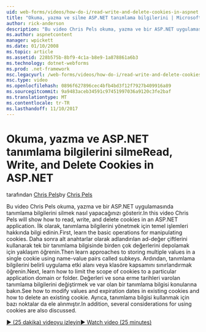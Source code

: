 ```yaml
---
uid: web-forms/videos/how-do-i/read-write-and-delete-cookies-in-aspnet
title: "Okuma, yazma ve silme ASP.NET tanımlama bilgilerini | Microsoft Docs"
author: rick-anderson
description: "Bu video Chris Pels okuma, yazma ve bir ASP.NET uygulamasında tanımlama bilgilerini silmek nasıl yapacağınızı gösterir. İlk olarak, cooki düzenleme için temel işlemleri bilgi edinin..."
ms.author: aspnetcontent
manager: wpickett
ms.date: 01/10/2008
ms.topic: article
ms.assetid: 228b575b-8bf9-4c1a-b8e9-1a878861a6b3
ms.technology: dotnet-webforms
ms.prod: .net-framework
msc.legacyurl: /web-forms/videos/how-do-i/read-write-and-delete-cookies-in-aspnet
msc.type: video
ms.openlocfilehash: 0896f627896cec4bfb4bd3f12f7927b409916a89
ms.sourcegitcommit: 9a9483aceb34591c97451997036a9120c3fe2baf
ms.translationtype: MT
ms.contentlocale: tr-TR
ms.lasthandoff: 11/10/2017
---
```

<a name="read-write-and-delete-cookies-in-aspnet"></a><span data-ttu-id="167e6-104">Okuma, yazma ve ASP.NET tanımlama bilgilerini silme</span><span class="sxs-lookup"><span data-stu-id="167e6-104">Read, Write, and Delete Cookies in ASP.NET</span></span>
====================
<span data-ttu-id="167e6-105">tarafından [Chris Pels](https://twitter.com/chrispels)</span><span class="sxs-lookup"><span data-stu-id="167e6-105">by [Chris Pels](https://twitter.com/chrispels)</span></span>

<span data-ttu-id="167e6-106">Bu video Chris Pels okuma, yazma ve bir ASP.NET uygulamasında tanımlama bilgilerini silmek nasıl yapacağınızı gösterir.</span><span class="sxs-lookup"><span data-stu-id="167e6-106">In this video Chris Pels will show how to read, write, and delete cookies in an ASP.NET application.</span></span> <span data-ttu-id="167e6-107">İlk olarak, tanımlama bilgilerini yönetmek için temel işlemleri hakkında bilgi edinin.</span><span class="sxs-lookup"><span data-stu-id="167e6-107">First, learn the basic operations for manipulating cookies.</span></span> <span data-ttu-id="167e6-108">Daha sonra alt anahtarlar olarak adlandırılan ad-değer çiftlerini kullanarak tek bir tanımlama bilgisinde birden çok değerlerini depolamak için yaklaşım öğrenin.</span><span class="sxs-lookup"><span data-stu-id="167e6-108">Then learn approaches to storing multiple values in a single cookie using name-value pairs called subkeys.</span></span> <span data-ttu-id="167e6-109">Ardından, tanımlama bilgilerini belirli uygulama etki alanı veya klasöre kapsamını sınırlandırmak öğrenin.</span><span class="sxs-lookup"><span data-stu-id="167e6-109">Next, learn how to limit the scope of cookies to a particular application domain or folder.</span></span> <span data-ttu-id="167e6-110">Değerleri ve sona erme tarihleri varolan tanımlama bilgilerini değiştirmek ve var olan bir tanımlama bilgisi konularına bakın.</span><span class="sxs-lookup"><span data-stu-id="167e6-110">See how to modify values and expiration dates in existing cookies and how to delete an existing cookie.</span></span> <span data-ttu-id="167e6-111">Ayrıca, tanımlama bilgisi kullanmak için bazı noktalar da ele alınmıştır.</span><span class="sxs-lookup"><span data-stu-id="167e6-111">In addition, several considerations for using cookies are also discussed.</span></span>

[<span data-ttu-id="167e6-112">&#9654; (25 dakika) videoyu izleyin</span><span class="sxs-lookup"><span data-stu-id="167e6-112">&#9654; Watch video (25 minutes)</span></span>](https://channel9.msdn.com/Blogs/ASP-NET-Site-Videos/read-write-and-delete-cookies-in-aspnet)
